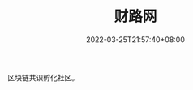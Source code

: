 ﻿---
weight: 
title: "财路网"
description: "区块链共识孵化社区"
date: 2022-03-25T21:57:40+08:00
lastmod: 2022-03-25T16:45:40+08:00
draft: false
authors: ["Metabd"]
featuredImage: "cailuwang.png"
link: ""
tags: ["元宇宙社区","财路网"]
categories: ["navigation"]
navigation: ["元宇宙社区"]
lightgallery: true
toc: true
pinned: false
recommend: false
recommend1: false
---
区块链共识孵化社区。
